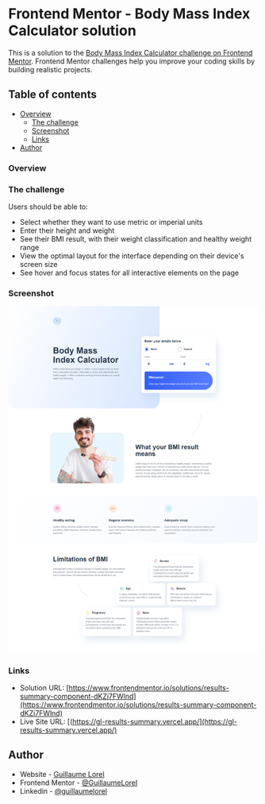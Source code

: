# Frontend Mentor - Body Mass Index Calculator solution

This is a solution to the [Body Mass Index Calculator challenge on Frontend Mentor](https://www.frontendmentor.io/challenges/body-mass-index-calculator-brrBkfSz1T). Frontend Mentor challenges help you improve your coding skills by building realistic projects.

## Table of contents

- [Overview](#overview)
  - [The challenge](#the-challenge)
  - [Screenshot](#screenshot)
  - [Links](#links)
- [Author](#author)

### Overview

### The challenge

Users should be able to:

- Select whether they want to use metric or imperial units
- Enter their height and weight
- See their BMI result, with their weight classification and healthy weight range
- View the optimal layout for the interface depending on their device's screen size
- See hover and focus states for all interactive elements on the page

### Screenshot

![](./screenshot.png)

### Links

- Solution URL: [https://www.frontendmentor.io/solutions/results-summary-component-dKZi7FWlnd](https://www.frontendmentor.io/solutions/results-summary-component-dKZi7FWlnd)
- Live Site URL: [(https://gl-results-summary.vercel.app/](https://gl-results-summary.vercel.app/)

## Author

- Website - [Guillaume Lorel](https://guillaumelorel.com/)
- Frontend Mentor - [@GuillaumeLorel](https://www.frontendmentor.io/profile/GuillaumeLorel)
- Linkedin - [@guillaumelorel](https://www.linkedin.com/in/guillaumelorel/)
